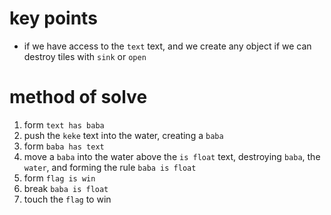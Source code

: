# key points
* if we have access to the `text` text, and we create any object if we can destroy tiles with `sink` or `open`
# method of solve
1) form `text has baba`
2) push the `keke` text into the water, creating a `baba`
3) form `baba has text`
4) move a `baba` into the water above the `is float` text, destroying `baba`, the `water`, and forming the rule `baba is float`
5) form `flag is win`
6) break `baba is float`
7) touch the `flag` to win
